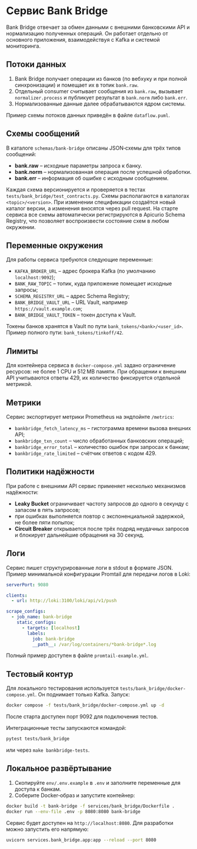 # Сервис Bank Bridge

Bank Bridge отвечает за обмен данными с внешними банковскими API и нормализацию полученных операций. Он работает отдельно от основного приложения, взаимодействуя с Kafka и системой мониторинга.

## Потоки данных

1. Bank Bridge получает операции из банков (по вебхуку и при полной синхронизации) и помещает их в топик `bank.raw`.
2. Отдельный consumer считывает сообщения из `bank.raw`, вызывает `normalizer.process` и публикует результат в `bank.norm` либо `bank.err`.
3. Нормализованные данные далее обрабатываются ядром системы.

Пример схемы потоков данных приведён в файле `dataflow.puml`.

## Схемы сообщений

В каталоге `schemas/bank-bridge` описаны JSON‑схемы для трёх типов сообщений:

- **bank.raw** – исходные параметры запроса к банку.
- **bank.norm** – нормализованная операция после успешной обработки.
- **bank.err** – информация об ошибке с исходным сообщением.

Каждая схема версионируется и проверяется в тестах `tests/bank_bridge/test_contracts.py`.
Схемы располагаются в каталогах `<topic>/<version>`. При изменении
спецификации создаётся новый каталог версии, а изменения вносятся через
pull request. На старте сервиса все схемы автоматически регистрируются в
Apicurio Schema Registry, что позволяет воспроизвести состояние схем в
любом окружении.

## Переменные окружения

Для работы сервиса требуются следующие переменные:

- `KAFKA_BROKER_URL` – адрес брокера Kafka (по умолчанию `localhost:9092`);
- `BANK_RAW_TOPIC` – топик, куда приложение помещает исходные запросы;
- `SCHEMA_REGISTRY_URL` – адрес Schema Registry;
- `BANK_BRIDGE_VAULT_URL` – URL Vault, например `https://vault.example.com`;
- `BANK_BRIDGE_VAULT_TOKEN` – токен доступа к Vault.

Токены банков хранятся в Vault по пути `bank_tokens/<bank>/<user_id>`.
Пример полного пути: `bank_tokens/tinkoff/42`.

## Лимиты

Для контейнера сервиса в `docker-compose.yml` задано ограничение ресурсов: не более 1 CPU и 512 MB памяти.
При обращении к внешним API учитываются ответы 429, их количество фиксируется отдельной метрикой.

## Метрики

Сервис экспортирует метрики Prometheus на эндпойнте `/metrics`:

- `bankbridge_fetch_latency_ms` – гистограмма времени вызова внешних API;
- `bankbridge_txn_count` – число обработанных банковских операций;
- `bankbridge_error_total` – количество ошибок при запросах к банкам;
- `bankbridge_rate_limited` – счётчик ответов с кодом 429.

## Политики надёжности

При работе с внешними API сервис применяет несколько механизмов надёжности:

- **Leaky Bucket** ограничивает частоту запросов до одного в секунду с запасом в
  пять запросов;
- при ошибках выполняется повтор с экспоненциальной задержкой, не более пяти
  попыток;
- **Circuit Breaker** открывается после трёх подряд неудачных запросов и
  блокирует дальнейшие обращения на 30 секунд.


## Логи

Сервис пишет структурированные логи в stdout в формате JSON. Пример
минимальной конфигурации Promtail для передачи логов в Loki:

```yaml
serverPort: 9080

clients:
  - url: http://loki:3100/loki/api/v1/push

scrape_configs:
  - job_name: bank-bridge
    static_configs:
      - targets: [localhost]
        labels:
          job: bank-bridge
          __path__: /var/log/containers/*bank-bridge*.log
```
Полный пример доступен в файле `promtail-example.yml`.

## Тестовый контур

Для локального тестирования используется `tests/bank_bridge/docker-compose.yml`. Он поднимает только Kafka. Запуск:

```bash
docker compose -f tests/bank_bridge/docker-compose.yml up -d
```

После старта доступен порт 9092 для подключения тестов.

Интеграционные тесты запускаются командой:

```bash
pytest tests/bank_bridge
```

или через `make bankbridge-tests`.

## Локальное развёртывание

1. Скопируйте `env/.env.example` в `.env` и заполните переменные для доступа к банкам.
2. Соберите Docker‑образ и запустите контейнер:

```bash
docker build -t bank-bridge -f services/bank_bridge/Dockerfile .
docker run --env-file .env -p 8080:8080 bank-bridge
```

Сервис будет доступен на `http://localhost:8080`. Для разработки можно запустить его напрямую:

```bash
uvicorn services.bank_bridge.app:app --reload --port 8080
```
